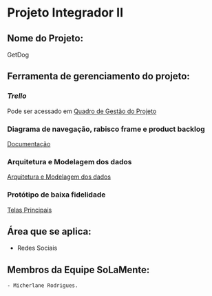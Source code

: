 # Projeto Integrador II

## Nome do Projeto:
<p align="justify"> GetDog</p>

## Ferramenta de gerenciamento do projeto:

### *Trello*
<p> Pode ser acessado em <a href="https://trello.com/b/rkPrMDuG/projeto-integrador-ii" target="_blank">Quadro de Gestão do Projeto</a></p>
</p>

### Diagrama de navegação, rabisco frame e product backlog

<a href="https://github.com/micherlane/ProjetoIntegradorII/blob/main/Docs/inception/segunda_parte_inception-Product-Backlog-Diagrama-RabiscoFrame.pdf">Documentação</a>

### Arquitetura e Modelagem dos dados

<a href="https://www.figma.com/file/uKWrhAhGuGznTY4UJZpeP9/Arquitetura-GetDog?type=design&node-id=0%3A1&mode=design&t=M4VXqLByX4rgHOo1-1">Arquitetura e Modelagem dos dados</a>

### Protótipo de baixa fidelidade

<a href="https://www.figma.com/file/yhW2JWWLh02InPx1ZhHazM/Telas-GetDog?type=design&node-id=54495%3A24451&mode=design&t=SX8FMULDYMMNE7tG-1">Telas Principais</a>


## Área que se aplica:

<ul>
  <li> Redes Sociais </li>
</ul>

## Membros da Equipe SoLaMente:
    - Micherlane Rodrigues.


